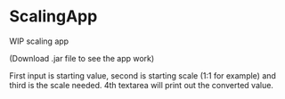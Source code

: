 # ScalingApp
WIP scaling app

(Download .jar file to see the app work)

First input is starting value, second is starting scale (1:1 for example) and third is the scale needed.
4th textarea will print out the converted value.

